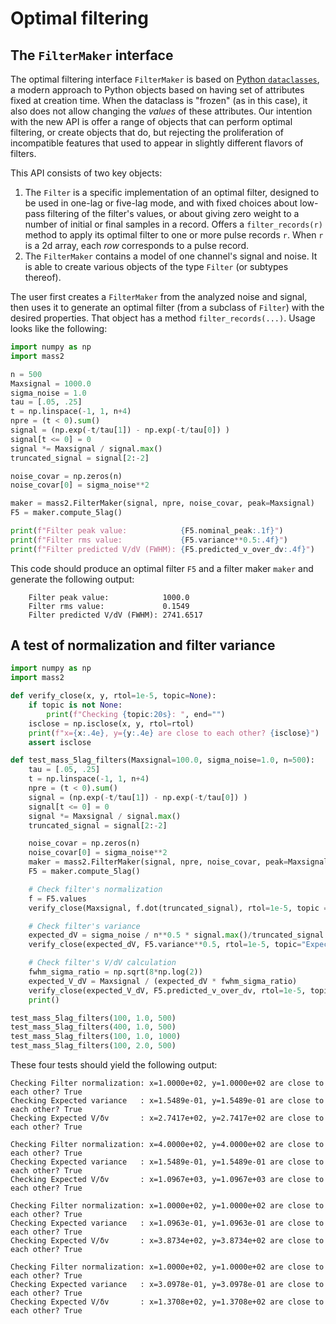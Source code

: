 # Optimal filtering

## The `FilterMaker` interface


The optimal filtering interface `FilterMaker` is based on [Python `dataclasses`](https://docs.python.org/3/library/dataclasses.html), a modern approach to Python objects based on having set of attributes fixed at creation time. When the dataclass is "frozen" (as in this case), it also does not allow changing the _values_ of these attributes. Our intention with the new API is offer a range of objects that can perform optimal filtering, or create objects that do, but rejecting the proliferation of incompatible features that used to appear in slightly different flavors of filters.

This API consists of two key objects:

1. The ``Filter`` is a specific implementation of an optimal filter, designed to be used in one-lag or five-lag mode, and with fixed choices about low-pass filtering of the filter's values, or about giving zero weight to a number of initial or final samples in a record. Offers a `filter_records(r)` method to apply its optimal filter to one or more pulse records `r`. When `r` is a 2d array, each _row_ corresponds to a pulse record.
1. The ``FilterMaker`` contains a model of one channel's signal and noise. It is able to create various objects of the type ``Filter`` (or subtypes thereof).

The user first creates a ``FilterMaker`` from the analyzed noise and signal, then uses it to generate an optimal filter (from a subclass of ``Filter``) with the desired properties. That object has a method `filter_records(...)`. Usage looks like the following:

```python
import numpy as np
import mass2

n = 500
Maxsignal = 1000.0
sigma_noise = 1.0
tau = [.05, .25]
t = np.linspace(-1, 1, n+4)
npre = (t < 0).sum()
signal = (np.exp(-t/tau[1]) - np.exp(-t/tau[0]) )
signal[t <= 0] = 0
signal *= Maxsignal / signal.max()
truncated_signal = signal[2:-2]

noise_covar = np.zeros(n)
noise_covar[0] = sigma_noise**2

maker = mass2.FilterMaker(signal, npre, noise_covar, peak=Maxsignal)
F5 = maker.compute_5lag()

print(f"Filter peak value:            {F5.nominal_peak:.1f}")
print(f"Filter rms value:             {F5.variance**0.5:.4f}")
print(f"Filter predicted V/dV (FWHM): {F5.predicted_v_over_dv:.4f}")
```

This code should produce an optimal filter ``F5`` and a filter maker ``maker`` and generate the following output:
```text
    Filter peak value:            1000.0
    Filter rms value:             0.1549
    Filter predicted V/dV (FWHM): 2741.6517
```


## A test of normalization and filter variance

```python
import numpy as np
import mass2

def verify_close(x, y, rtol=1e-5, topic=None):
    if topic is not None:
        print(f"Checking {topic:20s}: ", end="")
    isclose = np.isclose(x, y, rtol=rtol)
    print(f"x={x:.4e}, y={y:.4e} are close to each other? {isclose}")
    assert isclose

def test_mass_5lag_filters(Maxsignal=100.0, sigma_noise=1.0, n=500):
    tau = [.05, .25]
    t = np.linspace(-1, 1, n+4)
    npre = (t < 0).sum()
    signal = (np.exp(-t/tau[1]) - np.exp(-t/tau[0]) )
    signal[t <= 0] = 0
    signal *= Maxsignal / signal.max()
    truncated_signal = signal[2:-2]

    noise_covar = np.zeros(n)
    noise_covar[0] = sigma_noise**2
    maker = mass2.FilterMaker(signal, npre, noise_covar, peak=Maxsignal)
    F5 = maker.compute_5lag()

    # Check filter's normalization
    f = F5.values
    verify_close(Maxsignal, f.dot(truncated_signal), rtol=1e-5, topic = "Filter normalization")

    # Check filter's variance
    expected_dV = sigma_noise / n**0.5 * signal.max()/truncated_signal.std()
    verify_close(expected_dV, F5.variance**0.5, rtol=1e-5, topic="Expected variance")

    # Check filter's V/dV calculation
    fwhm_sigma_ratio = np.sqrt(8*np.log(2))
    expected_V_dV = Maxsignal / (expected_dV * fwhm_sigma_ratio)
    verify_close(expected_V_dV, F5.predicted_v_over_dv, rtol=1e-5, topic="Expected V/\u03b4v")
    print()

test_mass_5lag_filters(100, 1.0, 500)
test_mass_5lag_filters(400, 1.0, 500)
test_mass_5lag_filters(100, 1.0, 1000)
test_mass_5lag_filters(100, 2.0, 500)
```

These four tests should yield the following output:

```text
Checking Filter normalization: x=1.0000e+02, y=1.0000e+02 are close to each other? True
Checking Expected variance   : x=1.5489e-01, y=1.5489e-01 are close to each other? True
Checking Expected V/δv       : x=2.7417e+02, y=2.7417e+02 are close to each other? True

Checking Filter normalization: x=4.0000e+02, y=4.0000e+02 are close to each other? True
Checking Expected variance   : x=1.5489e-01, y=1.5489e-01 are close to each other? True
Checking Expected V/δv       : x=1.0967e+03, y=1.0967e+03 are close to each other? True

Checking Filter normalization: x=1.0000e+02, y=1.0000e+02 are close to each other? True
Checking Expected variance   : x=1.0963e-01, y=1.0963e-01 are close to each other? True
Checking Expected V/δv       : x=3.8734e+02, y=3.8734e+02 are close to each other? True

Checking Filter normalization: x=1.0000e+02, y=1.0000e+02 are close to each other? True
Checking Expected variance   : x=3.0978e-01, y=3.0978e-01 are close to each other? True
Checking Expected V/δv       : x=1.3708e+02, y=1.3708e+02 are close to each other? True
```
